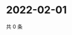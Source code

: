 # 2022-02-01

共 0 条

<!-- BEGIN WEIBO -->
<!-- 最后更新时间 Tue Feb 01 2022 08:33:31 GMT+0800 (China Standard Time) -->

<!-- END WEIBO -->
